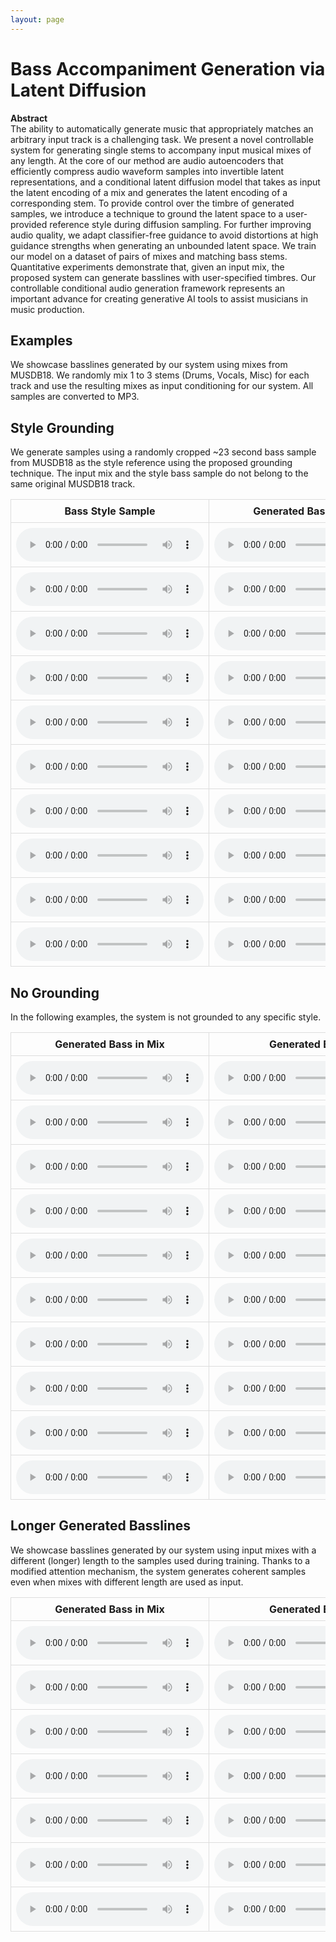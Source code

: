 ```yaml
---
layout: page
---
```


# Bass Accompaniment Generation via Latent Diffusion

**Abstract**  
The ability to automatically generate music that appropriately matches an arbitrary input track is a challenging task. We present a novel controllable system for generating single stems to accompany input musical mixes of any length. At the core of our method are audio autoencoders that efficiently compress audio waveform samples into invertible latent representations, and a conditional latent diffusion model that takes as input the latent encoding of a mix and generates the latent encoding of a corresponding stem. To provide control over the timbre of generated samples, we introduce a technique to ground the latent space to a user-provided reference style during diffusion sampling. For further improving audio quality, we adapt classifier-free guidance to avoid distortions at high guidance strengths when generating an unbounded latent space. We train our model on a dataset of pairs of mixes and matching bass stems. Quantitative experiments demonstrate that, given an input mix, the proposed system can generate basslines with user-specified timbres. Our controllable conditional audio generation framework represents an important advance for creating generative AI tools to assist musicians in music production.


## Examples

We showcase basslines generated by our system using mixes from MUSDB18. We randomly mix 1 to 3 stems (Drums, Vocals, Misc) for each track and use the resulting mixes as input conditioning for our system. All samples are converted to MP3.

## Style Grounding

We generate samples using a randomly cropped ~23 second bass sample from MUSDB18 as the style reference using the proposed grounding technique. The input mix and the style bass sample do not belong to the same original MUSDB18 track.

<style>
  table {
    width: 100%;
    border-collapse: collapse;
  }

  th, td {
    width: 25%;
    text-align: center;
    padding: 8px;
    border: 1px solid #ddd;
  }
</style>


<table>
  <thead>
    <tr>
      <th>Bass Style Sample</th>
      <th>Generated Bass in Mix</th>
      <th>Generated Bass</th>
      <th>Input Mix</th>
    </tr>
  </thead>
  <tbody>
    <tr>
      <td><audio src="ground/0/ground.mp3" controls></audio></td>
      <td><audio src="ground/0/mix_gen_ground.mp3" controls></audio></td>
      <td><audio src="ground/0/bass_gen_ground.mp3" controls></audio></td>
      <td><audio src="ground/0/mix_input.mp3" controls></audio></td>
    </tr>
    <tr>
      <td><audio src="ground/1/ground.mp3" controls></audio></td>
      <td><audio src="ground/1/mix_gen_ground.mp3" controls></audio></td>
      <td><audio src="ground/1/bass_gen_ground.mp3" controls></audio></td>
      <td><audio src="ground/1/mix_input.mp3" controls></audio></td>
    </tr>
    <tr>
      <td><audio src="ground/3/ground.mp3" controls></audio></td>
      <td><audio src="ground/3/mix_gen_ground.mp3" controls></audio></td>
      <td><audio src="ground/3/bass_gen_ground.mp3" controls></audio></td>
      <td><audio src="ground/3/mix_input.mp3" controls></audio></td>
    </tr>
    <tr>
      <td><audio src="ground/9/ground.mp3" controls></audio></td>
      <td><audio src="ground/9/mix_gen_ground.mp3" controls></audio></td>
      <td><audio src="ground/9/bass_gen_ground.mp3" controls></audio></td>
      <td><audio src="ground/9/mix_input.mp3" controls></audio></td>
    </tr>
    <tr>
      <td><audio src="ground/4/ground.mp3" controls></audio></td>
      <td><audio src="ground/4/mix_gen_ground.mp3" controls></audio></td>
      <td><audio src="ground/4/bass_gen_ground.mp3" controls></audio></td>
      <td><audio src="ground/4/mix_input.mp3" controls></audio></td>
    </tr>
    <tr>
      <td><audio src="ground/5/ground.mp3" controls></audio></td>
      <td><audio src="ground/5/mix_gen_ground.mp3" controls></audio></td>
      <td><audio src="ground/5/bass_gen_ground.mp3" controls></audio></td>
      <td><audio src="ground/5/mix_input.mp3" controls></audio></td>
    </tr>
    <tr>
      <td><audio src="ground/6/ground.mp3" controls></audio></td>
      <td><audio src="ground/6/mix_gen_ground.mp3" controls></audio></td>
      <td><audio src="ground/6/bass_gen_ground.mp3" controls></audio></td>
      <td><audio src="ground/6/mix_input.mp3" controls></audio></td>
    </tr>
    <tr>
      <td><audio src="ground/8/ground.mp3" controls></audio></td>
      <td><audio src="ground/8/mix_gen_ground.mp3" controls></audio></td>
      <td><audio src="ground/8/bass_gen_ground.mp3" controls></audio></td>
      <td><audio src="ground/8/mix_input.mp3" controls></audio></td>
    </tr>
    <tr>
      <td><audio src="ground/2/ground.mp3" controls></audio></td>
      <td><audio src="ground/2/mix_gen_ground.mp3" controls></audio></td>
      <td><audio src="ground/2/bass_gen_ground.mp3" controls></audio></td>
      <td><audio src="ground/2/mix_input.mp3" controls></audio></td>
    </tr>
    <tr>
      <td><audio src="ground/7/ground.mp3" controls></audio></td>
      <td><audio src="ground/7/mix_gen_ground.mp3" controls></audio></td>
      <td><audio src="ground/7/bass_gen_ground.mp3" controls></audio></td>
      <td><audio src="ground/7/mix_input.mp3" controls></audio></td>
    </tr>
  </tbody>
</table>



## No Grounding
In the following examples, the system is not grounded to any specific style.

<table>
  <thead>
    <tr>
      <th>Generated Bass in Mix</th>
      <th>Generated Bass</th>
      <th>Input Mix</th>
      <th>Original Bass in Mix</th>
    </tr>
  </thead>
  <tbody>
    <tr>
      <td><audio src="short/5/mix_gen.mp3" controls></audio></td>
      <td><audio src="short/5/bass_gen.mp3" controls></audio></td>
      <td><audio src="short/5/mix_input.mp3" controls></audio></td>
      <td><audio src="short/5/mix_true.mp3" controls></audio></td>
    </tr>
    <tr>
      <td><audio src="short/7/mix_gen.mp3" controls></audio></td>
      <td><audio src="short/7/bass_gen.mp3" controls></audio></td>
      <td><audio src="short/7/mix_input.mp3" controls></audio></td>
      <td><audio src="short/7/mix_true.mp3" controls></audio></td>
    </tr>
    <tr>
      <td><audio src="short/2/mix_gen.mp3" controls></audio></td>
      <td><audio src="short/2/bass_gen.mp3" controls></audio></td>
      <td><audio src="short/2/mix_input.mp3" controls></audio></td>
      <td><audio src="short/2/mix_true.mp3" controls></audio></td>
    </tr>
    <tr>
      <td><audio src="short/4/mix_gen.mp3" controls></audio></td>
      <td><audio src="short/4/bass_gen.mp3" controls></audio></td>
      <td><audio src="short/4/mix_input.mp3" controls></audio></td>
      <td><audio src="short/4/mix_true.mp3" controls></audio></td>
    </tr>
    <tr>
      <td><audio src="short/0/mix_gen.mp3" controls></audio></td>
      <td><audio src="short/0/bass_gen.mp3" controls></audio></td>
      <td><audio src="short/0/mix_input.mp3" controls></audio></td>
      <td><audio src="short/0/mix_true.mp3" controls></audio></td>
    </tr>
    <tr>
      <td><audio src="short/1/mix_gen.mp3" controls></audio></td>
      <td><audio src="short/1/bass_gen.mp3" controls></audio></td>
      <td><audio src="short/1/mix_input.mp3" controls></audio></td>
      <td><audio src="short/1/mix_true.mp3" controls></audio></td>
    </tr>
    <tr>
      <td><audio src="short/3/mix_gen.mp3" controls></audio></td>
      <td><audio src="short/3/bass_gen.mp3" controls></audio></td>
      <td><audio src="short/3/mix_input.mp3" controls></audio></td>
      <td><audio src="short/3/mix_true.mp3" controls></audio></td>
    </tr>
    <tr>
      <td><audio src="short/6/mix_gen.mp3" controls></audio></td>
      <td><audio src="short/6/bass_gen.mp3" controls></audio></td>
      <td><audio src="short/6/mix_input.mp3" controls></audio></td>
      <td><audio src="short/6/mix_true.mp3" controls></audio></td>
    </tr>
    <tr>
      <td><audio src="short/8/mix_gen.mp3" controls></audio></td>
      <td><audio src="short/8/bass_gen.mp3" controls></audio></td>
      <td><audio src="short/8/mix_input.mp3" controls></audio></td>
      <td><audio src="short/8/mix_true.mp3" controls></audio></td>
    </tr>
    <tr>
      <td><audio src="short/9/mix_gen.mp3" controls></audio></td>
      <td><audio src="short/9/bass_gen.mp3" controls></audio></td>
      <td><audio src="short/9/mix_input.mp3" controls></audio></td>
      <td><audio src="short/9/mix_true.mp3" controls></audio></td>
    </tr>
  </tbody>
</table>


## Longer Generated Basslines

We showcase basslines generated by our system using input mixes with a different (longer) length to the samples used during training. Thanks to a modified attention mechanism, the system generates coherent samples even when mixes with different length are used as input.


<table>
  <thead>
    <tr>
      <th>Generated Bass in Mix</th>
      <th>Generated Bass</th>
    </tr>
  </thead>
  <tbody>
    <tr>
      <td><audio src="whole/0/mix_gen.mp3" controls></audio></td>
      <td><audio src="whole/0/bass_gen.mp3" controls></audio></td>
    </tr>
    <tr>
      <td><audio src="whole/1/mix_gen.mp3" controls></audio></td>
      <td><audio src="whole/1/bass_gen.mp3" controls></audio></td>
    </tr>
    <tr>
      <td><audio src="whole/3/mix_gen.mp3" controls></audio></td>
      <td><audio src="whole/3/bass_gen.mp3" controls></audio></td>
    </tr>
    <tr>
      <td><audio src="whole/4/mix_gen.mp3" controls></audio></td>
      <td><audio src="whole/4/bass_gen.mp3" controls></audio></td>
    </tr>
    <tr>
      <td><audio src="whole/5/mix_gen.mp3" controls></audio></td>
      <td><audio src="whole/5/bass_gen.mp3" controls></audio></td>
    </tr>
    <tr>
      <td><audio src="whole/2/mix_gen.mp3" controls></audio></td>
      <td><audio src="whole/2/bass_gen.mp3" controls></audio></td>
    </tr>
    <tr>
      <td><audio src="whole/6/mix_gen.mp3" controls></audio></td>
      <td><audio src="whole/6/bass_gen.mp3" controls></audio></td>
    </tr>
  </tbody>
</table>
